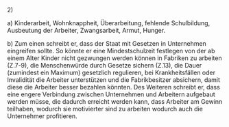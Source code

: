 2\)

a) Kinderarbeit, Wohnknappheit, Überarbeitung, fehlende Schulbildung, Ausbeutung der Arbeiter, Zwangsarbeit, Armut, Hunger.



b) Zum einen schreibt er, dass der Staat mit Gesetzen in Unternehmen eingreifen sollte. So könnte er eine Mindestschulzeit festlegen von der ab einem Alter Kinder nicht gezwungen werden können in Fabriken zu arbeiten (Z.7-9), die Menschenwürde durch Gesetze sichern (Z.13), die Dauer (zumindest ein Maximum) gesetzlich regulieren, bei Krankheitsfällen oder Invalidität die Arbeiter unterstützen und die Fabrikbesitzer absichern, damit diese die Arbeiter besser bezahlen könnten. Des Weiteren schreibt er, dass eine engere Verbindung zwischen Unternehmen und Arbeitern aufgebaut werden müsse, die dadurch erreicht werden kann, dass Arbeiter am Gewinn teilhaben, wodurch sie motivierter sind zu arbeiten wodurch auch die Unternehmer profitieren.

